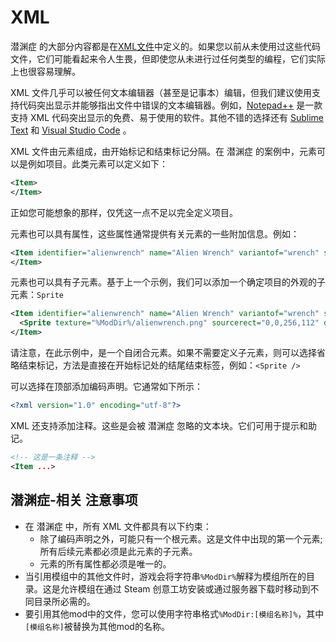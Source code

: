 # XML

潜渊症 的大部分内容都是在[XML文件](https://baike.baidu.com/item/可扩展标记语言)中定义的。如果您以前从未使用过这些代码文件，它们可能看起来令人生畏，但即使您从未进行过任何类型的编程，它们实际上也很容易理解。

XML 文件几乎可以被任何文本编辑器（甚至是记事本）编辑，但我们建议使用支持代码突出显示并能够指出文件中错误的文本编辑器。例如，[Notepad++](https://notepad-plus-plus.org/) 是一款支持 XML 代码突出显示的免费、易于使用的软件。其他不错的选择还有 [Sublime Text](https://sublimetext.com/) 和 [Visual Studio Code](https://code.visualstudio.com/) 。

XML 文件由元素组成，由开始标记和结束标记分隔。在 潜渊症 的案例中，元素可以是例如项目。此类元素可以定义如下：

```xml
<Item>
</Item>
```

正如您可能想象的那样，仅凭这一点不足以完全定义项目。

元素也可以具有属性，这些属性通常提供有关元素的一些附加信息。例如：

```xml
<Item identifier="alienwrench" name="Alien Wrench" variantof="wrench" scale="0.2">
</Item>
```

元素也可以具有子元素。基于上一个示例，我们可以添加一个确定项目的外观的子元素：`Sprite`

```xml
<Item identifier="alienwrench" name="Alien Wrench" variantof="wrench" scale="0.2">
  <Sprite texture="%ModDir%/alienwrench.png" sourcerect="0,0,256,112" depth="0.55" origin="0.5,0.1" scale="0.1" />
</Item>
```

请注意，在此示例中，是一个自闭合元素。如果不需要定义子元素，则可以选择省略结束标记，方法是直接在开始标记处的结尾结束标签，例如：`<Sprite />`

可以选择在顶部添加编码声明。它通常如下所示：
```xml
<?xml version="1.0" encoding="utf-8"?>
```

XML 还支持添加注释。这些是会被 潜渊症 忽略的文本块。它们可用于提示和助记。
```xml
<!-- 这是一条注释 -->
<Item ...>
```

## 潜渊症-相关 注意事项

- 在 潜渊症 中，所有 XML 文件都具有以下约束：
  - 除了编码声明之外，可能只有一个根元素。这是文件中出现的第一个元素;所有后续元素都必须是此元素的子元素。
  - 元素的所有属性都必须是唯一的。
- 当引用模组中的其他文件时，游戏会将字符串`%ModDir%`解释为模组所在的目录。这是允许模组在通过 Steam 创意工坊安装或通过服务器下载时移动到不同目录所必需的。
- 要引用其他mod中的文件，您可以使用字符串格式`%ModDir:[模组名称]%`，其中`[模组名称]`被替换为其他mod的名称。